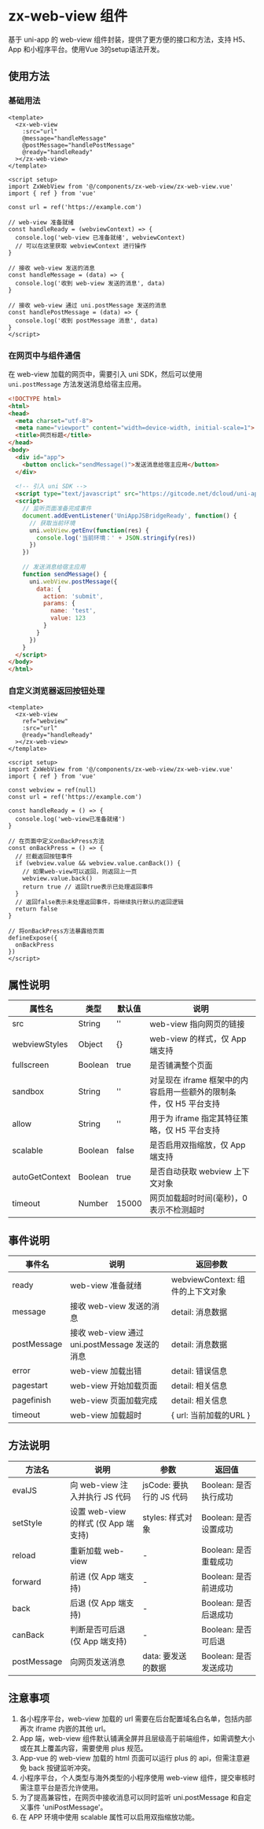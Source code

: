 # zx-web-view 组件

基于 uni-app 的 web-view 组件封装，提供了更方便的接口和方法，支持 H5、App 和小程序平台。使用Vue 3的setup语法开发。

## 使用方法

### 基础用法

```vue
<template>
  <zx-web-view 
    :src="url" 
    @message="handleMessage"
    @postMessage="handlePostMessage"
    @ready="handleReady"
  ></zx-web-view>
</template>

<script setup>
import ZxWebView from '@/components/zx-web-view/zx-web-view.vue'
import { ref } from 'vue'

const url = ref('https://example.com')

// web-view 准备就绪
const handleReady = (webviewContext) => {
  console.log('web-view 已准备就绪', webviewContext)
  // 可以在这里获取 webviewContext 进行操作
}

// 接收 web-view 发送的消息
const handleMessage = (data) => {
  console.log('收到 web-view 发送的消息', data)
}

// 接收 web-view 通过 uni.postMessage 发送的消息
const handlePostMessage = (data) => {
  console.log('收到 postMessage 消息', data)
}
</script>
```

### 在网页中与组件通信

在 web-view 加载的网页中，需要引入 uni SDK，然后可以使用 `uni.postMessage` 方法发送消息给宿主应用。

```html
<!DOCTYPE html>
<html>
<head>
  <meta charset="utf-8">
  <meta name="viewport" content="width=device-width, initial-scale=1">
  <title>网页标题</title>
</head>
<body>
  <div id="app">
    <button onclick="sendMessage()">发送消息给宿主应用</button>
  </div>
  
  <!-- 引入 uni SDK -->
  <script type="text/javascript" src="https://gitcode.net/dcloud/uni-app/-/raw/dev/dist/uni.webview.1.5.6.js"></script>
  <script>
    // 监听页面准备完成事件
    document.addEventListener('UniAppJSBridgeReady', function() {
      // 获取当前环境
      uni.webView.getEnv(function(res) {
        console.log('当前环境：' + JSON.stringify(res))
      })
    })
    
    // 发送消息给宿主应用
    function sendMessage() {
      uni.webView.postMessage({
        data: {
          action: 'submit',
          params: {
            name: 'test',
            value: 123
          }
        }
      })
    }
  </script>
</body>
</html>
```

### 自定义浏览器返回按钮处理

```vue
<template>
  <zx-web-view 
    ref="webview"
    :src="url" 
    @ready="handleReady"
  ></zx-web-view>
</template>

<script setup>
import ZxWebView from '@/components/zx-web-view/zx-web-view.vue'
import { ref } from 'vue'

const webview = ref(null)
const url = ref('https://example.com')

const handleReady = () => {
  console.log('web-view已准备就绪')
}

// 在页面中定义onBackPress方法
const onBackPress = () => {
  // 拦截返回按钮事件
  if (webview.value && webview.value.canBack()) {
    // 如果web-view可以返回，则返回上一页
    webview.value.back()
    return true // 返回true表示已处理返回事件
  }
  // 返回false表示未处理返回事件，将继续执行默认的返回逻辑
  return false
}

// 将onBackPress方法暴露给页面
defineExpose({
  onBackPress
})
</script>
```

## 属性说明

| 属性名 | 类型 | 默认值 | 说明 |
| --- | --- | --- | --- |
| src | String | '' | web-view 指向网页的链接 |
| webviewStyles | Object | {} | web-view 的样式，仅 App 端支持 |
| fullscreen | Boolean | true | 是否铺满整个页面 |
| sandbox | String | '' | 对呈现在 iframe 框架中的内容启用一些额外的限制条件，仅 H5 平台支持 |
| allow | String | '' | 用于为 iframe 指定其特征策略，仅 H5 平台支持 |
| scalable | Boolean | false | 是否启用双指缩放，仅 App 端支持 |
| autoGetContext | Boolean | true | 是否自动获取 webview 上下文对象 |
| timeout | Number | 15000 | 网页加载超时时间(毫秒)，0 表示不检测超时 |

## 事件说明

| 事件名 | 说明 | 返回参数 |
| --- | --- | --- |
| ready | web-view 准备就绪 | webviewContext: 组件的上下文对象 |
| message | 接收 web-view 发送的消息 | detail: 消息数据 |
| postMessage | 接收 web-view 通过 uni.postMessage 发送的消息 | detail: 消息数据 |
| error | web-view 加载出错 | detail: 错误信息 |
| pagestart | web-view 开始加载页面 | detail: 相关信息 |
| pagefinish | web-view 页面加载完成 | detail: 相关信息 |
| timeout | web-view 加载超时 | { url: 当前加载的URL } |

## 方法说明

| 方法名 | 说明 | 参数 | 返回值 |
| --- | --- | --- | --- |
| evalJS | 向 web-view 注入并执行 JS 代码 | jsCode: 要执行的 JS 代码 | Boolean: 是否执行成功 |
| setStyle | 设置 web-view 的样式 (仅 App 端支持) | styles: 样式对象 | Boolean: 是否设置成功 |
| reload | 重新加载 web-view | - | Boolean: 是否重载成功 |
| forward | 前进 (仅 App 端支持) | - | Boolean: 是否前进成功 |
| back | 后退 (仅 App 端支持) | - | Boolean: 是否后退成功 |
| canBack | 判断是否可后退 (仅 App 端支持) | - | Boolean: 是否可后退 |
| postMessage | 向网页发送消息 | data: 要发送的数据 | Boolean: 是否发送成功 |

## 注意事项

1. 各小程序平台，web-view 加载的 url 需要在后台配置域名白名单，包括内部再次 iframe 内嵌的其他 url。
2. App 端，web-view 组件默认铺满全屏并且层级高于前端组件，如需调整大小或在其上覆盖内容，需要使用 plus 规范。
3. App-vue 的 web-view 加载的 html 页面可以运行 plus 的 api，但需注意避免 back 按键监听冲突。
4. 小程序平台，个人类型与海外类型的小程序使用 web-view 组件，提交审核时需注意平台是否允许使用。
5. 为了提高兼容性，在网页中接收消息可以同时监听 uni.postMessage 和自定义事件 'uniPostMessage'。
6. 在 APP 环境中使用 scalable 属性可以启用双指缩放功能。
